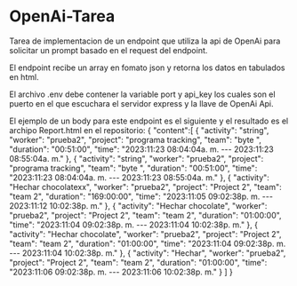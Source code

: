 # OpenAi-Tarea
Tarea de implementacion de un endpoint que utiliza la api de OpenAi para solicitar un prompt basado en el request del endpoint.

El endpoint recibe un array en fomato json y retorna los datos en tabulados en html.

El archivo .env debe contener la variable port y api_key los cuales son el puerto en el que escuchara el servidor express y la llave de OpenAi Api.

El ejemplo de un body para este endpoint es el siguiente y el resultado es el archipo Report.html en el repositorio:
 {
     "content":[
      {
        "activity": "string",
        "worker": "prueba2",
        "project": "programa tracking",
        "team": "byte ",
        "duration": "00:51:00",
        "time": "2023:11:23 08:04:04a. m. --- 2023:11:23 08:55:04a. m."
      },
      {
        "activity": "string",
        "worker": "prueba2",
        "project": "programa tracking",
        "team": "byte ",
        "duration": "00:51:00",
        "time": "2023:11:23 08:04:04a. m. --- 2023:11:23 08:55:04a. m."
      },
      {
        "activity": "Hechar chocolatexx",
        "worker": "prueba2",
        "project": "Project 2",
        "team": "team 2",
        "duration": "169:00:00",
        "time": "2023:11:05 09:02:38p. m. --- 2023:11:12 10:02:38p. m."
      },
      {
        "activity": "Hechar chocolate",
        "worker": "prueba2",
        "project": "Project 2",
        "team": "team 2",
        "duration": "01:00:00",
        "time": "2023:11:04 09:02:38p. m. --- 2023:11:04 10:02:38p. m."
      },
      {
        "activity": "Hechar chocolate",
        "worker": "prueba2",
        "project": "Project 2",
        "team": "team 2",
        "duration": "01:00:00",
        "time": "2023:11:04 09:02:38p. m. --- 2023:11:04 10:02:38p. m."
      },
      {
        "activity": "Hechar",
        "worker": "prueba2",
        "project": "Project 2",
        "team": "team 2",
        "duration": "01:00:00",
        "time": "2023:11:06 09:02:38p. m. --- 2023:11:06 10:02:38p. m."
      }
    ]
 }
